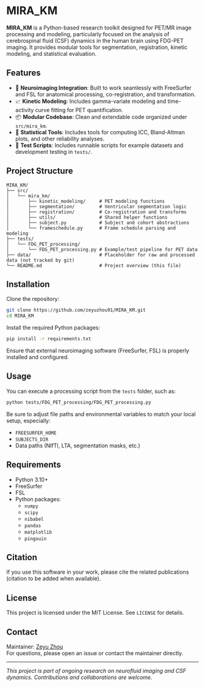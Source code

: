 # MIRA_KM

**MIRA_KM** is a Python-based research toolkit designed for PET/MR image processing and modeling, particularly focused on the analysis of cerebrospinal fluid (CSF) dynamics in the human brain using FDG-PET imaging. It provides modular tools for segmentation, registration, kinetic modeling, and statistical evaluation.

## Features

- 🧠 **Neuroimaging Integration**: Built to work seamlessly with FreeSurfer and FSL for anatomical processing, co-registration, and transformation.
- 📈 **Kinetic Modeling**: Includes gamma-variate modeling and time-activity curve fitting for PET quantification.
- 📦 **Modular Codebase**: Clean and extendable code organized under `src/mira_km`.
- 🔬 **Statistical Tools**: Includes tools for computing ICC, Bland-Altman plots, and other reliability analyses.
- 🧪 **Test Scripts**: Includes runnable scripts for example datasets and development testing in `tests/`.

## Project Structure

```
MIRA_KM/
├── src/
│   └── mira_km/
│       ├── kinetic_modeling/     # PET modeling functions
│       ├── segmentation/         # Ventricular segmentation logic
│       ├── registration/         # Co-registration and transforms
│       ├── utils/                # Shared helper functions
│       ├── subject.py            # Subject and cohort abstractions
│       └── frameschedule.py      # Frame schedule parsing and modeling
├── tests/
│   └── FDG_PET_processing/
│       └── FDG_PET_processing.py # Example/test pipeline for PET data
├── data/                         # Placeholder for raw and processed data (not tracked by git)
└── README.md                     # Project overview (this file)
```

## Installation

Clone the repository:

```bash
git clone https://github.com/zeyuzhou91/MIRA_KM.git
cd MIRA_KM
```

Install the required Python packages:

```bash
pip install -r requirements.txt
```

Ensure that external neuroimaging software (FreeSurfer, FSL) is properly installed and configured.

## Usage

You can execute a processing script from the `tests` folder, such as:

```bash
python tests/FDG_PET_processing/FDG_PET_processing.py
```

Be sure to adjust file paths and environmental variables to match your local setup, especially:

- `FREESURFER_HOME`
- `SUBJECTS_DIR`
- Data paths (NIfTI, LTA, segmentation masks, etc.)

## Requirements

- Python 3.10+
- FreeSurfer
- FSL
- Python packages:
  - `numpy`
  - `scipy`
  - `nibabel`
  - `pandas`
  - `matplotlib`
  - `pingouin`

## Citation

If you use this software in your work, please cite the related publications (citation to be added when available).

## License

This project is licensed under the MIT License. See `LICENSE` for details.

## Contact

Maintainer: [Zeyu Zhou](https://github.com/zeyuzhou91)  
For questions, please open an issue or contact the maintainer directly.

---

_This project is part of ongoing research on neurofluid imaging and CSF dynamics. Contributions and collaborations are welcome._